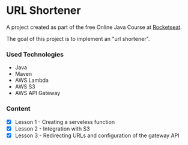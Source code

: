 # URL Shortener
A project created as part of the free Online Java Course at [Rocketseat](https://app.rocketseat.com.br/).

The goal of this project is to implement an "url shortener".

### Used Technologies
- Java
- Maven
- AWS Lambda
- AWS S3
- AWS API Gateway

### Content
- [x] Lesson 1 - Creating a serveless function
- [x] Lesson 2 - Integration with S3
- [x] Lesson 3 - Redirecting URLs and configuration of the gateway API

